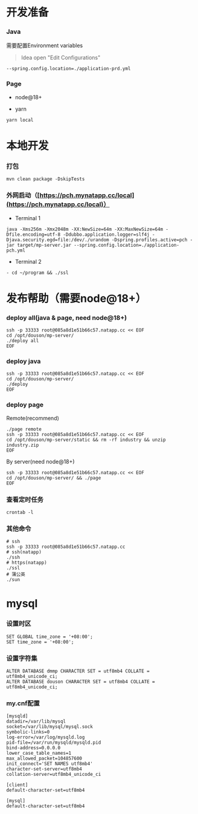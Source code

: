 # 开发准备

### Java

需要配置Environment variables

> Idea open "Edit Configurations"

```text
--spring.config.location=./application-prd.yml
```

### Page

- node@18+

- yarn

```shell
yarn local
```

# 本地开发

### 打包

```shell
mvn clean package -DskipTests
```

### 外网启动（[https://pch.mynatapp.cc/local](https://pch.mynatapp.cc/local)）

- Terminal 1

```shell
java -Xms256m -Xmx2048m -XX:NewSize=64m -XX:MaxNewSize=64m -Dfile.encoding=utf-8 -Ddubbo.application.logger=slf4j -Djava.security.egd=file:/dev/./urandom -Dspring.profiles.active=pch -jar target/mp-server.jar --spring.config.location=./application-pch.yml
```

- Terminal 2
```shell
- cd ~/program && ./ssl
```

# 发布帮助（需要node@18+）

### deploy all(java & page, need node@18+)

```shell
ssh -p 33333 root@085a8d1e51b66c57.natapp.cc << EOF
cd /opt/douson/mp-server/
./deploy all
EOF
```

### deploy java

```shell
ssh -p 33333 root@085a8d1e51b66c57.natapp.cc << EOF
cd /opt/douson/mp-server/
./deploy
EOF
```

### deploy page

Remote(recommend)

```shell
./page remote
ssh -p 33333 root@085a8d1e51b66c57.natapp.cc << EOF
cd /opt/douson/mp-server/static && rm -rf industry && unzip industry.zip
EOF
```

By server(need node@18+)

```shell
ssh -p 33333 root@085a8d1e51b66c57.natapp.cc << EOF
cd /opt/douson/mp-server/ && ./page
EOF
```

### 查看定时任务

```shell
crontab -l
```

### 其他命令

```shell
# ssh
ssh -p 33333 root@085a8d1e51b66c57.natapp.cc
# ssh(natapp)
./ssh
# https(natapp)
./ssl
# 蒲公英
./sun
```

# mysql

### 设置时区

```shell
SET GLOBAL time_zone = '+08:00';
SET time_zone = '+08:00';
```

### 设置字符集

```shell
ALTER DATABASE dmmp CHARACTER SET = utf8mb4 COLLATE = utf8mb4_unicode_ci;
ALTER DATABASE douson CHARACTER SET = utf8mb4 COLLATE = utf8mb4_unicode_ci;
```

### my.cnf配置

```text
[mysqld]
datadir=/var/lib/mysql
socket=/var/lib/mysql/mysql.sock
symbolic-links=0
log-error=/var/log/mysqld.log
pid-file=/var/run/mysqld/mysqld.pid
bind-address=0.0.0.0
lower_case_table_names=1
max_allowed_packet=104857600
init_connect='SET NAMES utf8mb4'
character-set-server=utf8mb4
collation-server=utf8mb4_unicode_ci

[client]
default-character-set=utf8mb4

[mysql]
default-character-set=utf8mb4
```